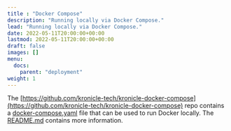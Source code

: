 ```yaml
---
title : "Docker Compose"
description: "Running locally via Docker Compose."
lead: "Running locally via Docker Compose."
date: 2022-05-11T20:00:00+00:00
lastmod: 2022-05-11T20:00:00+00:00
draft: false
images: []
menu:
  docs:
    parent: "deployment"
weight: 1
---
```



The
[https://github.com/kronicle-tech/kronicle-docker-compose](https://github.com/kronicle-tech/kronicle-docker-compose)
repo contains a
[docker-compose.yaml](https://github.com/kronicle-tech/kronicle-docker-compose/blob/main/docker-compose.yaml) file
that can be used to run Docker locally.  The
[README.md](https://github.com/kronicle-tech/kronicle-docker-compose/blob/main/README.md) contains more information.

